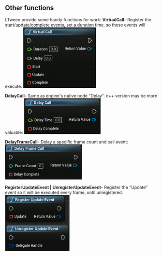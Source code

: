 ## Other functions

LTween provide some handy functions for work:
**VirtualCall**- Register the start/update/complete events, set a duration time, so these events will execute:
![](step1.png)

**DelayCall**- Same as engine's native node "Delay". c++ version may be more valuable:
![](step2.png)

**DelayFrameCall**- Delay a specific frame count and call event:
![](step3.png)

**RegisterUpdateEvent | UnregisterUpdateEvent**- Register the "Update" event so it will be executed every frame, until unregistered.
![](step4.png)

